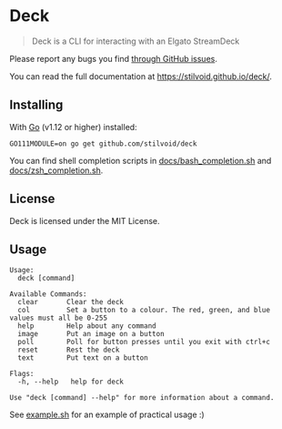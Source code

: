 # Deck

> Deck is a CLI for interacting with an Elgato StreamDeck

Please report any bugs you find [through GitHub issues](https://github.com/stilvoid/deck/issues).

You can read the full documentation at <https://stilvoid.github.io/deck/>.

## Installing

With [Go](https://golang.org) (v1.12 or higher) installed:

`GO111MODULE=on go get github.com/stilvoid/deck`

You can find shell completion scripts in [docs/bash_completion.sh](./docs/bash_completion.sh) and [docs/zsh_completion.sh](./docs/zsh_completion.sh).

## License

Deck is licensed under the MIT License. 

## Usage

```
Usage:
  deck [command]

Available Commands:
  clear       Clear the deck
  col         Set a button to a colour. The red, green, and blue values must all be 0-255
  help        Help about any command
  image       Put an image on a button
  poll        Poll for button presses until you exit with ctrl+c
  reset       Rest the deck
  text        Put text on a button

Flags:
  -h, --help   help for deck

Use "deck [command] --help" for more information about a command.
```

See [example.sh](./example.sh) for an example of practical usage :)
